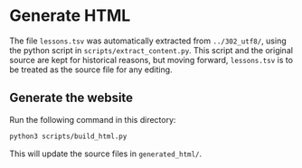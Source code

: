 # Generate HTML

The file `lessons.tsv` was automatically extracted from `../302_utf8/`, using
the python script in `scripts/extract_content.py`. This script and the
original source are kept for historical reasons, but moving forward,
`lessons.tsv` is to be treated as the source file for any editing.

## Generate the website

Run the following command in this directory:

```bash
python3 scripts/build_html.py
```

This will update the source files in `generated_html/`.
